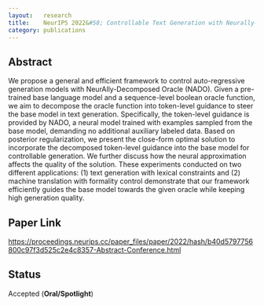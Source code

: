 ```yaml
---
layout:   research
title:    NeurIPS 2022&#58; Controllable Text Generation with Neurally-Decomposed Oracle
category: publications
---
```


## Abstract
We propose a general and efficient framework to control auto-regressive generation models with NeurAlly-Decomposed Oracle (NADO). Given a pre-trained base language model and a sequence-level boolean oracle function, we aim to decompose the oracle function into token-level guidance to steer the base model in text generation. Specifically, the token-level guidance is provided by NADO, a neural model trained with examples sampled from the base model, demanding no additional auxiliary labeled data. Based on posterior regularization, we present the close-form optimal solution to incorporate the decomposed token-level guidance into the base model for controllable generation. We further discuss how the neural approximation affects the quality of the solution. These experiments conducted on two different applications: (1) text generation with lexical constraints and (2) machine translation with formality control demonstrate that our framework efficiently guides the base model towards the given oracle while keeping high generation quality.


## Paper Link
<a href="https://proceedings.neurips.cc/paper_files/paper/2022/hash/b40d5797756800c97f3d525c2e4c8357-Abstract-Conference.html">https://proceedings.neurips.cc/paper_files/paper/2022/hash/b40d5797756800c97f3d525c2e4c8357-Abstract-Conference.html</a>

## Status

Accepted (**Oral/Spotlight**)

